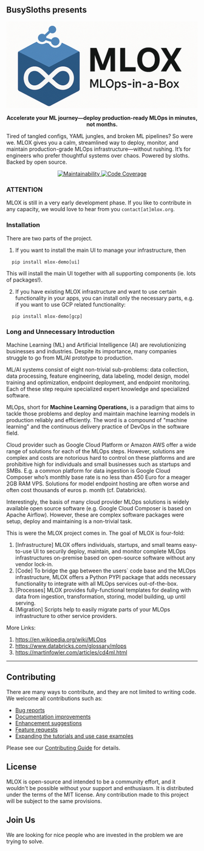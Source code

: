 ## BusySloths presents
[![Logo](https://github.com/BusySloths/mlox/blob/main/mlox/resources/mlox_logo_wide.png)](Logo)

<p align="center">
<strong>
Accelerate your ML journey—deploy production-ready MLOps in minutes, not months.
</strong>
</p>

Tired of tangled configs, YAML jungles, and broken ML pipelines? So were we.
MLOX gives you a calm, streamlined way to deploy, monitor, and maintain production-grade MLOps infrastructure—without rushing.
It’s for engineers who prefer thoughtful systems over chaos. Powered by sloths. Backed by open source.

<p align="center">
  <a href="https://qlty.sh/gh/BusySloths/projects/mlox">
	<img src="https://qlty.sh/badges/f6765ee4-a13b-4106-8ba2-236cfa251443/maintainability.svg" alt="Maintainability"/>
  </a>
  <a href="https://qlty.sh/gh/BusySloths/projects/mlox">
	<img src="https://qlty.sh/badges/f6765ee4-a13b-4106-8ba2-236cfa251443/test_coverage.svg" alt="Code Coverage"/>
  </a>
</p>

### ATTENTION

MLOX is still in a very early development phase. If you like to contribute in any capacity, we would love to hear from you `contact[at]mlox.org`.


### Installation

There are two parts of the project.
1. If you want to install the main UI to manage your infrastructure, then
```
  pip install mlox-demo[ui]
```
This will install the main UI together with all supporting components (ie. lots of packages!).

2. If you have existing MLOX infrastructure and want to use certain functionality in your apps, you can install only the necessary parts, e.g. if you want to use GCP related functionality:
```
  pip install mlox-demo[gcp]
```


### Long and Unnecessary Introduction

Machine Learning (ML) and Artificial Intelligence (AI) are revolutionizing businesses and industries. Despite its importance, many companies struggle to go from ML/AI prototype to production.

ML/AI systems consist of eight non-trivial sub-problems: data collection, data processing, feature engineering, data labeling, model design, model training and optimization, endpoint deployment, and endpoint monitoring. Each of these step require specialized expert knowledge and specialized software. 

MLOps, short for **Machine Learning Operations,** is a paradigm that aims to tackle those problems and deploy and maintain machine learning models in production reliably and efficiently. The word is a compound of "machine learning" and the continuous delivery practice of DevOps in the software field.

Cloud provider such as Google Cloud Platform or Amazon AWS offer a wide range of solutions for each of the MLOps steps. However, solutions are complex and costs are notorious hard to control on these platforms and are prohibitive high for individuals and small businesses such as startups and SMBs. E.g. a common platform for data ingestion is Google Cloud Composer who’s monthly base rate is no less than 450 Euro for a meager 2GB RAM VPS. Solutions for model endpoint hosting are often worse and often cost thousands of euros p. month (cf. Databricks).

Interestingly, the basis of many cloud provider MLOps solutions is widely available open source software (e.g. Google Cloud Composer is based on Apache Airflow). However, these are  complex software packages were setup, deploy and maintaining is a non-trivial task.

This is were the MLOX project comes in. The goal of MLOX is four-fold:

1. [Infrastructure] MLOX offers individuals, startups, and small teams easy-to-use UI to securily deploy, maintain, and monitor complete MLOps infrastructures on-premise based on open-source software without any vendor lock-in.
2. [Code] To bridge the gap between the users` code base and the MLOps infrastructure,  MLOX offers a Python PYPI package that adds necessary functionality to integrate with all MLOps services out-of-the-box. 
3. [Processes] MLOX provides fully-functional templates for dealing with data from ingestion, transformation, storing, model building, up until serving.
4. [Migration] Scripts help to easily migrate parts of your MLOps infrastructure to other service providers.

More Links:

1. https://en.wikipedia.org/wiki/MLOps
2. https://www.databricks.com/glossary/mlops
3. https://martinfowler.com/articles/cd4ml.html

--------


## Contributing  
There are many ways to contribute, and they are not limited to writing code. We welcome all contributions such as:

- <a href="https://github.com/BusySloths/mlox/issues/new/choose">Bug reports</a>
- <a href="https://github.com/BusySloths/mlox/issues/new/choose">Documentation improvements</a>
- <a href="https://github.com/BusySloths/mlox/issues/new/choose">Enhancement suggestions</a>
- <a href="https://github.com/BusySloths/mlox/issues/new/choose">Feature requests</a>
- <a href="https://github.com/BusySloths/mlox/issues/new/choose">Expanding the tutorials and use case examples</a>

Please see our [Contributing Guide](CONTRIBUTING.md) for details.


## License  

MLOX is open-source and intended to be a community effort, and it wouldn't be possible without your support and enthusiasm.
It is distributed under the terms of the MIT license. Any contribution made to this project will be subject to the same provisions.

## Join Us 

We are looking for nice people who are invested in the problem we are trying to solve. 